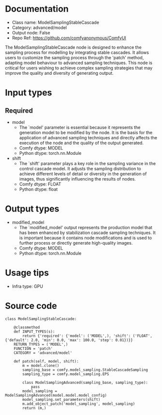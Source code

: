 # Documentation
- Class name: ModelSamplingStableCascade
- Category: advanced/model
- Output node: False
- Repo Ref: https://github.com/comfyanonymous/ComfyUI

The ModelSamplingStableCascade node is designed to enhance the sampling process for modelling by integrating stable cascades. It allows users to customize the sampling process through the 'patch' method, adapting model behaviour to advanced sampling techniques. This node is critical for users wishing to achieve complex sampling strategies that may improve the quality and diversity of generating output.

# Input types
## Required
- model
    - The `model' parameter is essential because it represents the generation model to be modified by the node. It is the basis for the application of advanced sampling techniques and directly affects the execution of the node and the quality of the output generated.
    - Comfy dtype: MODEL
    - Python dtype: torch.nn.Module
- shift
    - The `shift' parameter plays a key role in the sampling variance in the control cascade model. It adjusts the sampling distribution to achieve different levels of detail or diversity in the generation of images, thus significantly influencing the results of nodes.
    - Comfy dtype: FLOAT
    - Python dtype: float

# Output types
- modified_model
    - The `modified_model' output represents the production model that has been enhanced by stabilization cascade sampling techniques. It is important because it contains node modifications and is used to further process or directly generate high-quality images.
    - Comfy dtype: MODEL
    - Python dtype: torch.nn.Module

# Usage tips
- Infra type: GPU

# Source code
```
class ModelSamplingStableCascade:

    @classmethod
    def INPUT_TYPES(s):
        return {'required': {'model': ('MODEL',), 'shift': ('FLOAT', {'default': 2.0, 'min': 0.0, 'max': 100.0, 'step': 0.01})}}
    RETURN_TYPES = ('MODEL',)
    FUNCTION = 'patch'
    CATEGORY = 'advanced/model'

    def patch(self, model, shift):
        m = model.clone()
        sampling_base = comfy.model_sampling.StableCascadeSampling
        sampling_type = comfy.model_sampling.EPS

        class ModelSamplingAdvanced(sampling_base, sampling_type):
            pass
        model_sampling = ModelSamplingAdvanced(model.model.model_config)
        model_sampling.set_parameters(shift)
        m.add_object_patch('model_sampling', model_sampling)
        return (m,)
```